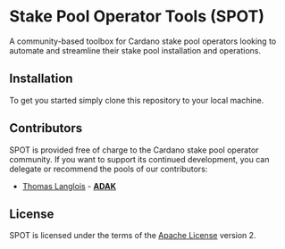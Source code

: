 # Stake Pool Operator Tools (SPOT)

A community-based toolbox for Cardano stake pool operators looking to automate and streamline their stake pool installation and operations.

## Installation

To get you started simply clone this repository to your local machine.

## Contributors

SPOT is provided free of charge to the Cardano stake pool operator community. 
If you want to support its continued development, you can delegate or recommend the pools of our contributors:

- [Thomas Langlois](https://github.com/adacapital) - [**ADAK**](https://adacapital.io/)

## License

SPOT is licensed under the terms of the [Apache License](LICENSE) version 2.
